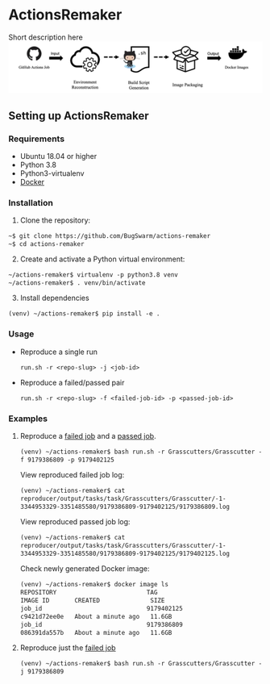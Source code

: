 # ActionsRemaker
Short description here
![ActionsRemaker](./figures/actions-remaker.png)

## Setting up ActionsRemaker

### Requirements

* Ubuntu 18.04 or higher
* Python 3.8
* Python3-virtualenv
* [Docker](https://docs.docker.com/engine/install/ubuntu/)

### Installation

1. Clone the repository:
```shell
~$ git clone https://github.com/BugSwarm/actions-remaker
~$ cd actions-remaker
```

2. Create and activate a Python virtual environment:
```shell
~/actions-remaker$ virtualenv -p python3.8 venv
~/actions-remaker$ . venv/bin/activate
```

3. Install dependencies
```shell
(venv) ~/actions-remaker$ pip install -e .
```

### Usage
- Reproduce a single run
    ```shell
    run.sh -r <repo-slug> -j <job-id>
    ```
- Reproduce a failed/passed pair
    ```shell
    run.sh -r <repo-slug> -f <failed-job-id> -p <passed-job-id>
    ```


### Examples

1. Reproduce a [failed job](https://github.com/Grasscutters/Grasscutter/actions/runs/3344953329/jobs/5552953144) and a [passed job](https://github.com/Grasscutters/Grasscutter/actions/runs/3351485580/jobs/5552966102).
    ``` shell
    (venv) ~/actions-remaker$ bash run.sh -r Grasscutters/Grasscutter -f 9179386809 -p 9179402125
    ```
    View reproduced failed job log:
    ```shell
    (venv) ~/actions-remaker$ cat reproducer/output/tasks/task/Grasscutters/Grasscutter/-1-3344953329-3351485580/9179386809-9179402125/9179386809.log
    ```
    View reproduced passed job log:
    ```shell
    (venv) ~/actions-remaker$ cat reproducer/output/tasks/task/Grasscutters/Grasscutter/-1-3344953329-3351485580/9179386809-9179402125/9179402125.log
    ```
    Check newly generated Docker image:
    ```shell
    (venv) ~/actions-remaker$ docker image ls
    REPOSITORY                         TAG                                       IMAGE ID       CREATED              SIZE
    job_id                             9179402125                                c9421d72ee0e   About a minute ago   11.6GB
    job_id                             9179386809                                086391da557b   About a minute ago   11.6GB
    ```
3. Reproduce just the [failed job](https://github.com/Grasscutters/Grasscutter/actions/runs/3344953329/jobs/5552953144)
    ``` shell
    (venv) ~/actions-remaker$ bash run.sh -r Grasscutters/Grasscutter -j 9179386809
    ```